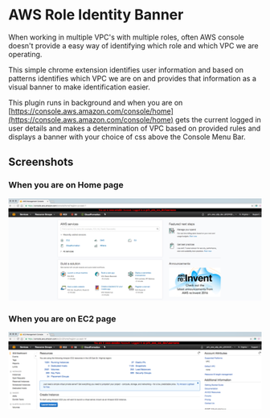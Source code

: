 # AWS Role Identity Banner
When working in multiple VPC's with multiple roles, often AWS console doesn't provide a easy way of identifying which role and 
which VPC we are operating.

This simple chrome extension identifies user information and based on patterns identifies which VPC we are on and provides that
information as a visual banner to make identification easier.

This plugin runs in background and when you are on [https://console.aws.amazon.com/console/home](https://console.aws.amazon.com/console/home)
gets the current logged in user details and makes a determination of VPC based on provided rules and displays a banner with your choice of
css above the Console Menu Bar.

## Screenshots

### When you are on Home page

![Home](https://github.com/NaveenGurram/AWSRoleIdentityBanner/blob/master/screenshots/HomePage.png?raw=true "Home")

### When you are on EC2 page

![RDS](https://github.com/NaveenGurram/AWSRoleIdentityBanner/blob/master/screenshots/EC2.png?raw=true "RDS")

 



